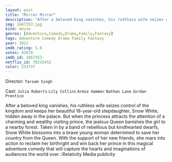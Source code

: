 ```yaml
---
layout: post
title: "Mirror Mirror"
description: "After a beloved king vanishes, his ruthless wife seizes control of the kingdom and keeps her beautiful 18-year-old stepdaughter, Snow White, hidden away in the palace. But when the princess attracts the attention of a charming and wealthy visiting prince, the jealous Queen banishes the girl to a nearby forest. Taken in by a band of rebellious but kindhearted dwarfs, Snow White blossoms into a brave young woman determined to save her country from the Queen. With the support of her new friends, she roars into action to reclaim her birthright and win back .."
img: 1667353.jpg
kind: movie
genres: [Adventure,Comedy,Drama,Family,Fantasy]
tags: Adventure Comedy Drama Family Fantasy 
year: 2012
imdb_rating: 5.6
votes: 82670
imdb_id: 1667353
netflix_id: 70215452
color: 533747
---
```

Director: `Tarsem Singh`  

Cast: `Julia Roberts` `Lily Collins` `Armie Hammer` `Nathan Lane` `Jordan Prentice` 

After a beloved king vanishes, his ruthless wife seizes control of the kingdom and keeps her beautiful 18-year-old stepdaughter, Snow White, hidden away in the palace. But when the princess attracts the attention of a charming and wealthy visiting prince, the jealous Queen banishes the girl to a nearby forest. Taken in by a band of rebellious but kindhearted dwarfs, Snow White blossoms into a brave young woman determined to save her country from the Queen. With the support of her new friends, she roars into action to reclaim her birthright and win back her prince in this magical adventure comedy that will capture the hearts and imaginations of audiences the world over.::Relativity Media publicity